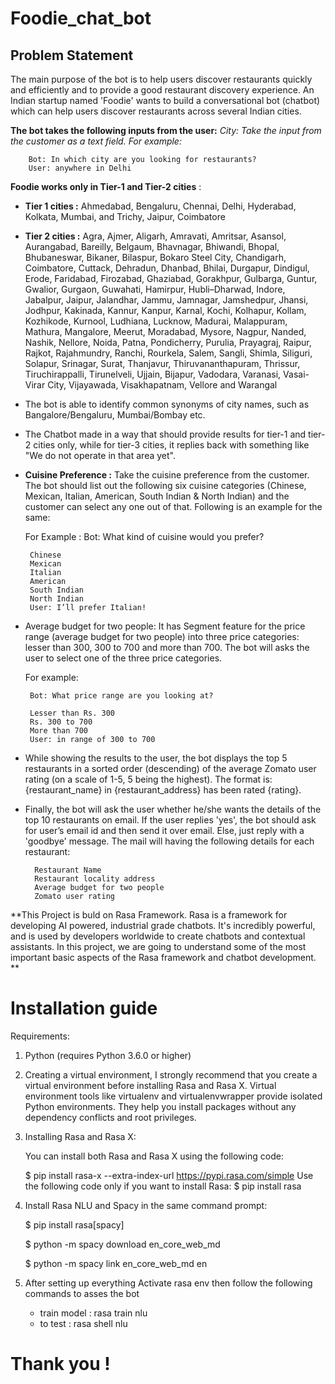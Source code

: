 # Foodie_chat_bot

## Problem Statement
The main purpose of the bot is to help users discover restaurants quickly and efficiently and to provide a good restaurant discovery experience. An Indian startup named 'Foodie' wants to build a conversational bot (chatbot) which can help users discover restaurants across several Indian cities.

**The bot takes the following inputs from the user:**
*City: Take the input from the customer as a text field. For example:*

        Bot: In which city are you looking for restaurants?
        User: anywhere in Delhi
        
        
**Foodie works only in Tier-1 and Tier-2 cities** :
 - **Tier 1 cities :** Ahmedabad, Bengaluru, Chennai, Delhi, Hyderabad, Kolkata, Mumbai, and Trichy, Jaipur, Coimbatore
 - **Tier 2 cities :** 	Agra, Ajmer, Aligarh, Amravati, Amritsar, Asansol, Aurangabad, Bareilly, Belgaum, Bhavnagar, Bhiwandi, Bhopal, Bhubaneswar, Bikaner, Bilaspur, Bokaro Steel City, Chandigarh, Coimbatore, Cuttack, Dehradun, Dhanbad, Bhilai, Durgapur, Dindigul, Erode, Faridabad, Firozabad, Ghaziabad, Gorakhpur, Gulbarga, Guntur, Gwalior, Gurgaon, Guwahati, Hamirpur, Hubli–Dharwad, Indore, Jabalpur, Jaipur, Jalandhar, Jammu, Jamnagar, Jamshedpur, Jhansi, Jodhpur, Kakinada, Kannur, Kanpur, Karnal, Kochi, Kolhapur, Kollam, Kozhikode, Kurnool, Ludhiana, Lucknow, Madurai, Malappuram, Mathura, Mangalore, Meerut, Moradabad, Mysore, Nagpur, Nanded, Nashik, Nellore, Noida, Patna, Pondicherry, Purulia, Prayagraj, Raipur, Rajkot, Rajahmundry, Ranchi, Rourkela, Salem, Sangli, Shimla, Siliguri, Solapur, Srinagar, Surat, Thanjavur, Thiruvananthapuram, Thrissur, Tiruchirappalli, Tirunelveli, Ujjain, Bijapur, Vadodara, Varanasi, Vasai-Virar City, Vijayawada, Visakhapatnam, Vellore and Warangal
 - The bot is able to identify common synonyms of city names, such as Bangalore/Bengaluru, Mumbai/Bombay etc.
 - The Chatbot made in a way that should provide results for tier-1 and tier-2 cities only, while for tier-3 cities, it replies back with something like "We do not operate in that area yet".
 
 - **Cuisine Preference :** Take the cuisine preference from the customer. The bot should list out the following six cuisine categories (Chinese, Mexican, Italian, American, South Indian & North Indian) and the customer can select any one out of that. Following is an example for the same:

    For Example :
        Bot: What kind of cuisine would you prefer?

        Chinese
        Mexican
        Italian
        American
        South Indian
        North Indian
        User: I’ll prefer Italian!
        
 - Average budget for two people: It has Segment feature for the price range (average budget for two people) into three price categories: lesser than 300, 300 to 700 and more than 700. The bot will asks the user to select one of the three price categories. 
 
     For example:

        Bot: What price range are you looking at?

        Lesser than Rs. 300
        Rs. 300 to 700
        More than 700
        User: in range of 300 to 700
        
- While showing the results to the user, the bot displays the top 5 restaurants in a sorted order (descending) of the average Zomato user rating (on a scale of 1-5, 5 being the highest). The format is: {restaurant_name} in {restaurant_address} has been rated {rating}.

- Finally, the bot will ask the user whether he/she wants the details of the top 10 restaurants on email. If the user replies 'yes', the bot should ask for user’s email id and then send it over email. Else, just reply with a 'goodbye' message. The mail will having the following details for each restaurant:

        Restaurant Name
        Restaurant locality address
        Average budget for two people
        Zomato user rating
        
**This Project is buld on Rasa Framework. Rasa is a framework for developing AI powered, industrial grade chatbots. It's incredibly powerful, and is used by developers worldwide to create chatbots and contextual assistants. In this project, we are going to understand some of the most important basic aspects of the Rasa framework and chatbot development.
**


# Installation guide

Requirements:

1. Python (requires Python 3.6.0 or higher)
2. Creating a virtual environment, I strongly recommend that you create a virtual environment before installing Rasa and Rasa X. Virtual environment tools like virtualenv and virtualenvwrapper provide isolated Python environments. They help you install packages without any dependency conflicts and root privileges.
3. Installing Rasa and Rasa X:

      You can install both Rasa and Rasa X using the following code:

      $ pip install rasa-x --extra-index-url https://pypi.rasa.com/simple
      Use the following code only if you want to install Rasa:
      $ pip install rasa 

4. Install Rasa NLU and Spacy in the same command prompt:

      $ pip install rasa[spacy]

      $ python -m spacy download en_core_web_md

      $ python -m spacy link en_core_web_md en
      
5. After setting up everything
      Activate rasa env then follow the following commands to asses the bot
      - train model : rasa train nlu
      - to test : rasa shell nlu


# Thank you !
